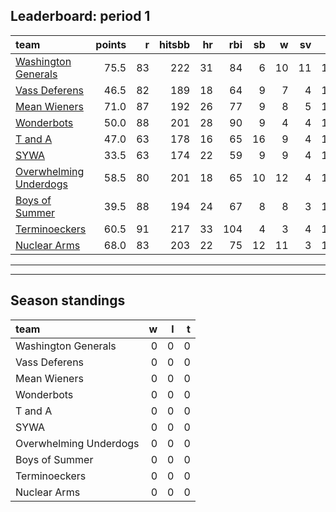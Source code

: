 

## Leaderboard: period 1


|team                                              | points|  r| hitsbb| hr| rbi| sb|  w| sv|  so|      era|      whip|
|:-------------------------------------------------|------:|--:|------:|--:|---:|--:|--:|--:|---:|--------:|---------:|
|[Washington Generals](./washingtongenerals)       |   75.5| 83|    222| 31|  84|  6| 10| 11| 136| 2.467005| 0.9289340|
|[Vass Deferens](./vassdeferens)                   |   46.5| 82|    189| 18|  64|  9|  7|  4| 141| 3.494118| 1.1082353|
|[Mean Wieners](./meanwieners)                     |   71.0| 87|    192| 26|  77|  9|  8|  5| 160| 2.610849| 0.9127358|
|[Wonderbots](./wonderbots)                        |   50.0| 88|    201| 28|  90|  9|  4|  4| 116| 4.529032| 1.4612903|
|[T and A](./tanda)                                |   47.0| 63|    178| 16|  65| 16|  9|  4| 154| 4.119891| 1.2261580|
|[SYWA](./sywa)                                    |   33.5| 63|    174| 22|  59|  9|  9|  4| 134| 4.968000| 1.2880000|
|[Overwhelming Underdogs](./overwhelmingunderdogs) |   58.5| 80|    201| 18|  65| 10| 12|  4| 168| 4.300885| 1.2079646|
|[Boys of Summer](./boysofsummer)                  |   39.5| 88|    194| 24|  67|  8|  8|  3| 128| 4.895184| 1.3852691|
|[Terminoeckers](./terminoeckers)                  |   60.5| 91|    217| 33| 104|  4|  3|  4| 139| 3.654696| 1.3093923|
|[Nuclear Arms](./nucleararms)                     |   68.0| 83|    203| 22|  75| 12| 11|  3| 168| 3.375000| 1.1590909|

* * *
* * *

## Season standings


|team                   |  w|  l|  t|
|:----------------------|--:|--:|--:|
|Washington Generals    |  0|  0|  0|
|Vass Deferens          |  0|  0|  0|
|Mean Wieners           |  0|  0|  0|
|Wonderbots             |  0|  0|  0|
|T and A                |  0|  0|  0|
|SYWA                   |  0|  0|  0|
|Overwhelming Underdogs |  0|  0|  0|
|Boys of Summer         |  0|  0|  0|
|Terminoeckers          |  0|  0|  0|
|Nuclear Arms           |  0|  0|  0|


